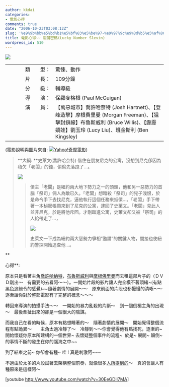 ```yaml
---
author: kkdai
categories:
- 電影心得
comments: true
date: "2006-10-23T03:08:12Z"
slug: '%e9%9b%bb%e5%bd%b1%e5%bf%83%e5%be%97-%e9%97%9c%e9%8d%b5%e5%af%86%e7%a2%bclucky-number-slevin'
title: 電影心得~~ 關鍵密碼(Lucky Number Slevin)
wordpress_id: 510
---
```


![](http://tw.news.yimg.com/xp/movie/photo/movie/1746.jpg)  
<table cellpadding="2" width="100%" border="0" cellspacing="0" ><tbody ><tr >
<td width="20%" align="right" class="sbody" >類　　型：
</td>
<td width="80%" class="sebody" valign="top" >驚悚、動作
</td></tr><tr >
<td width="30%" align="right" class="sbody" >片　　長：
</td>
<td width="70%" class="sebody" valign="top" >109分鐘
</td></tr><tr >
<td width="30%" align="right" class="sbody" >分　　級：
</td>
<td width="70%" class="sebody" valign="top" >輔導級
</td></tr><tr >
<td align="right" class="sbody" >導　　演：
</td>
<td class="sebody" valign="top" >保羅麥格根 (Paul McGuigan)
</td></tr><tr >
<td align="right" class="sbody" valign="top" >演　　員：
</td>
<td class="sebody" valign="top" >【萬惡城市】喬許哈奈特 (Josh Hartnett)、【登峰造擊】摩根費里曼 (Morgan Freeman)、【狙擊封鎖線】布魯斯威利 (Bruce Willis)、【霹靂嬌娃】劉玉玲 (Lucy Liu)、班金斯利 (Ben Kingsley)
</td></tr></tbody></table>

(電影說明與圖片來自: [![Yahoo!奇摩電影](http://tw.yimg.com/i/tw/movie/v3/masthead_movies.gif)](http://tw.movie.yahoo.com/))

<blockquote>**大綱: **史萊文(喬許哈奈特) 借住在朋友尼克的公寓，沒想到尼克卻因為積欠「老闆」的錢，偷偷先落跑了…。   
  
[![](http://www.hamovie.net/photo101/movie/flen00425210/pics_flen0042521009.jpg)](http://app.atmovies.com.tw/photo/photo.cfm?action=photo&film_id=flen00425210&FilmPhotoID=flen0042521009)
> 
> 債主「老闆」是紐約兩大地下勢力之一的頭頭，他和另一惡勢力的首腦「祭司」倆人為敵已久。「老闆」想暗殺「祭司」的兒子洩恨，於是命令手下去找尼克，逼他執行這個任務來抵債…。「老闆」手下帶著一本秘密帳冊來到了尼克的公寓，逮回了史萊文。「老闆」見此人並非尼克，於是將他斥回。才剛踏進公寓，史萊文卻又被「祭司」的人給帶走了…，
> 
> [![](http://www.hamovie.net/photo101/movie/flen00425210/pics_flen0042521001.jpg)](http://app.atmovies.com.tw/photo/photo.cfm?action=photo&film_id=flen00425210&FilmPhotoID=flen0042521001)
> 
> 史萊文一下成為紐約兩大惡勢力爭相”邀請”的關鍵人物，間接也使紐約警探開始追查他…。 
> 
> </blockquote>

**  
  
心得**:   
  
原本只是看著主角[喬許哈納特](http://app.atmovies.com.tw/star/star.cfm?action=stardata&starid=sJH5002807)，[布魯斯威利](http://app.atmovies.com.tw/star/star.cfm?action=stardata&starid=sBW5004029)與[摩根佛里曼](http://app.atmovies.com.tw/star/star.cfm?action=stardata&starid=sMF5002620)而去租這部片子的（ＤＶＤ剛出～　有需要的去看阿～～）。一開始片段的影片讓人完全模不著頭緒~(有點黑色追緝令的感覺)~~隨著劇情的展開～～　原來前面的片段也都慢慢的清晰～～　逐漸讓你對於整部電影有了完整的概念～～～  


轉回來導演的拍攝手法～～　一開始的暴力亂殺的片斷～　到一個倒楣主角的出現～　最後牽扯出來的卻是一個很大的陰謀。

而我自己在看的時候，原本有點想睡著的～　隨著劇情的展開～　開始覺得整個流程有點詭異～　　主角太過冷靜了～　冷靜到～～你會覺得他有點找死，逐漸的~ 開始懷疑你原本所建構的一個世界~ 去懷疑整個事件的流程~  於是~ 展開~ 顛倒~ 的事情不斷的發生在你的腦海之中~~

到了結束之前~ 你卻會有種~ 哇 ! 真是刺激阿~~~

不過由於太多的片段試著去架構整個前奏，就像很多[人所提到的](http://bbs.atmovies.com.tw/bbs/bin/bbscat.cfm?action=view&cid=FilmBBS&subjectid=PM0917225839477&type=B&said=flen00425210&saname=%E9%97%9C%E9%8D%B5%E5%AF%86%E7%A2%BC)～　真的會讓人有種原來是這樣阿～

[youtube http://www.youtube.com/watch?v=30EeGDiI7MA]
